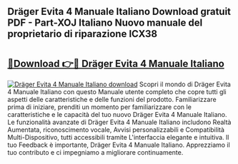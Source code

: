 ## Dräger Evita 4 Manuale Italiano Download gratuit PDF - Part-XOJ Italiano Nuovo manuale del proprietario di riparazione ICX38

# <h2><a href="http://dfcq77m.blite.top/?on=Dr%c3%a4ger+Evita+4+Manuale+Italiano">🔗Download 👉🔴 Dräger Evita 4 Manuale Italiano</a></h2>

[![Dräger Evita 4 Manuale Italiano download](https://i.imgur.com/lujVjoI.png)](http://dfcq77m.blite.top/?on=Dr%c3%a4ger+Evita+4+Manuale+Italiano)
Scopri il mondo di Dräger Evita 4 Manuale Italiano con questo Manuale utente completo che copre tutti gli aspetti delle caratteristiche e delle funzioni del prodotto. Familiarizzare prima di iniziare, prenditi un momento per familiarizzare con le caratteristiche e le capacità del tuo nuovo Dräger Evita 4 Manuale Italiano. Le funzionalità avanzate di Dräger Evita 4 Manuale Italiano includono Realtà Aumentata, riconoscimento vocale, Avvisi personalizzabili e Compatibilità Multi-Dispositivo, tutti accessibili tramite L'interfaccia elegante e intuitiva. Il tuo Feedback è importante, Dräger Evita 4 Manuale Italiano. Apprezziamo il tuo contributo e ci impegniamo a migliorare continuamente.
